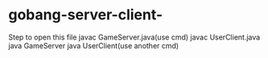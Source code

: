 # gobang-server-client-

Step to open this file
javac GameServer.java(use cmd)
javac UserClient.java
java GameServer
java UserClient(use another cmd)
